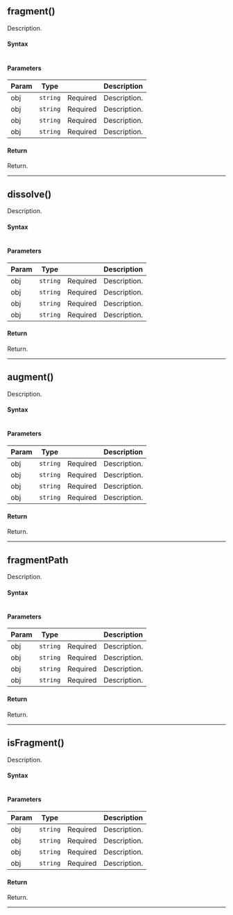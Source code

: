 ## fragment()

Description.

#### Syntax

```javascript

```

#### Parameters

| Param | Type |     | Description |
|  ---  | ---  | --- |     ---     |
| obj | `string` | Required | Description. |
| obj | `string` | Required | Description. |
| obj | `string` | Required | Description. |
| obj | `string` | Required | Description. |

#### Return

Return.

---

## dissolve()

Description.

#### Syntax

```javascript

```

#### Parameters

| Param | Type |     | Description |
|  ---  | ---  | --- |     ---     |
| obj | `string` | Required | Description. |
| obj | `string` | Required | Description. |
| obj | `string` | Required | Description. |
| obj | `string` | Required | Description. |

#### Return

Return.

---

## augment()

Description.

#### Syntax

```javascript

```

#### Parameters

| Param | Type |     | Description |
|  ---  | ---  | --- |     ---     |
| obj | `string` | Required | Description. |
| obj | `string` | Required | Description. |
| obj | `string` | Required | Description. |
| obj | `string` | Required | Description. |

#### Return

Return.

---

## fragmentPath

Description.

#### Syntax

```javascript

```

#### Parameters

| Param | Type |     | Description |
|  ---  | ---  | --- |     ---     |
| obj | `string` | Required | Description. |
| obj | `string` | Required | Description. |
| obj | `string` | Required | Description. |
| obj | `string` | Required | Description. |

#### Return

Return.

---

## isFragment()

Description.

#### Syntax

```javascript

```

#### Parameters

| Param | Type |     | Description |
|  ---  | ---  | --- |     ---     |
| obj | `string` | Required | Description. |
| obj | `string` | Required | Description. |
| obj | `string` | Required | Description. |
| obj | `string` | Required | Description. |

#### Return

Return.

---
